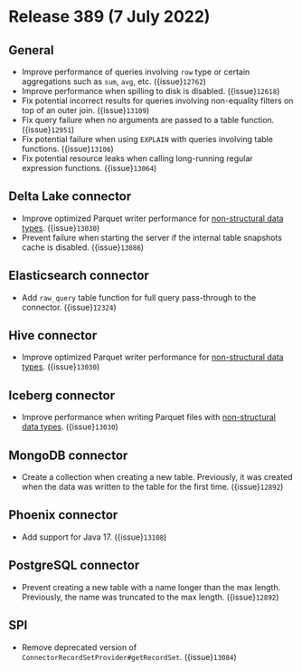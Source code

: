 
# Release 389 (7 July 2022)

## General

* Improve performance of queries involving `row` type or certain aggregations
  such as `sum`, `avg`, etc. ({issue}`12762`)
* Improve performance when spilling to disk is disabled. ({issue}`12618`)
* Fix potential incorrect results for queries involving non-equality filters on
  top of an outer join. ({issue}`13109`)
* Fix query failure when no arguments are passed to a table function. ({issue}`12951`)
* Fix potential failure when using `EXPLAIN` with queries involving table 
  functions. ({issue}`13106`)
* Fix potential resource leaks when calling long-running regular expression
  functions. ({issue}`13064`)

## Delta Lake connector

* Improve optimized Parquet writer performance for
  [non-structural data types](structural-data-types). ({issue}`13030`)
* Prevent failure when starting the server if the internal table snapshots cache
  is disabled. ({issue}`13086`)

## Elasticsearch connector

* Add `raw_query` table function for full query pass-through to the connector. ({issue}`12324`)

## Hive connector

* Improve optimized Parquet writer performance for
  [non-structural data types](structural-data-types). ({issue}`13030`)

## Iceberg connector

* Improve performance when writing Parquet files with
  [non-structural data types](structural-data-types). ({issue}`13030`)

## MongoDB connector

* Create a collection when creating a new table. Previously, it was created when
  the data was written to the table for the first time. ({issue}`12892`)

## Phoenix connector

* Add support for Java 17. ({issue}`13108`)

## PostgreSQL connector

* Prevent creating a new table with a name longer than the max length.
  Previously, the name was truncated to the max length. ({issue}`12892`)

## SPI

* Remove deprecated version of `ConnectorRecordSetProvider#getRecordSet`. ({issue}`13084`)
